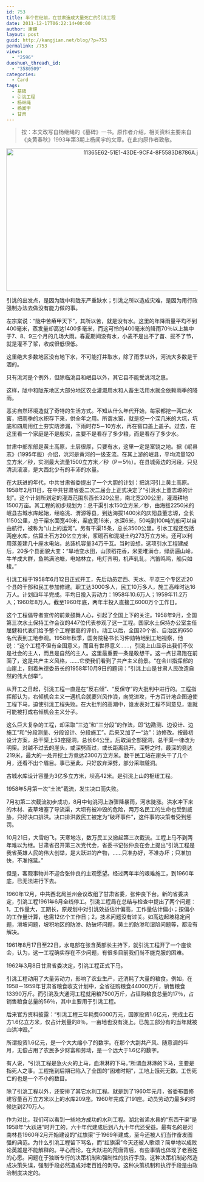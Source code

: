 ```yaml
---
id: 753
title: 半个世纪前，在甘肃造成大量死亡的引洮工程
date: 2011-12-17T06:22:14+00:00
author: 康健
layout: post
guid: http://kangjian.net/blog/?p=753
permalink: /753
views:
  - "2596"
duoshuo\_thread\_id:
  - "3580509"
categories:
  - Card
tags:
  - 墓碑
  - 引洮工程
  - 杨继绳
  - 杨闻宇
  - 甘肃
---
```

> 按：本文改写自杨继绳的《墓碑》一书。原作者介绍，相关资料主要来自《炎黄春秋》1993年第3期上杨闻宇的文章。在此向原作者致敬。

<div style="text-align:center;">
  <img src="http://kangjian.net/blog/wp-content/uploads/2011/12/11365E62-51E1-43DE-9CF4-8F5583D8786A.jpg" alt="11365E62-51E1-43DE-9CF4-8F5583D8786A.jpg" border="0" width="709" height="374" />
</div>

引洮的出发点，是因为陇中和陇东严重缺水；引洮之所以造成灾难，是因为用行政强制办法去做没有能力做的事。

左宗棠说：“陇中苦瘠甲天下”，其所以苦，就是没有水。这里的年降雨量平均不到400毫米，蒸发量却高达1400多毫米，而这可怜的400毫米的降雨70％以上集中于7、8、9三个月的几场大雨。春夏期间没有水，小麦不是出不了苗、拔不了节，就是灌不了浆，收成很低很低。

这里绝大多数地区没有地下水，不可能打井取水，除了雨季以外，河流大多数是干涸的。

只有洮河是个例外，但除临洮县和岷县以外，其它县不能受洮河之惠。

这样，陇中和陇东地区大部分地区农业灌溉用水和人畜生活用水就全依赖雨季的降雨。

恶劣自然环境造就了奇特的生活方式。不知从什么年代开始，每家都挖一两口水窖，把雨季的水积存下来，供全年之用。所谓水窖，就是挖一个深几米的大坑，坑底和四周用红土夯实防渗漏，下雨时存5－10方水，再在窖口盖上盖子。过去，在这里看一个家庭是不是殷实，主要不是看存了多少粮，而是看存了多少水。

甘肃中部东部是黄土高原，土层很厚，只要有水，这里一定是富饶之地。据《岷县志》（1995年版）介绍，洮河是黄河的一级支流。在其上游的岷县，平均流量120立方米／秒，实测最大流量1500立方米／秒（P＝5％）。在县城旁边的河段，只见清流滚滚，是大西北少有的丰沛的水量。

在大跃进的年代，中共甘肃省委提出了一个大胆的计划：把洮河引上黄土高原。1958年2月11日，在中共甘肃省委二次二届会上正式决定了“引洮水上董志塬的计划”。这个计划所划定的灌溉范围东西长320公里，南北宽200公里，灌溉耕地1500万亩。其工程的初步规划为：总干渠引水150立方米／秒，由海拔2250米的岷县古城水库起始，经临洮、渭源等县，到达海拔1400米的庆阳县董志塬，全长1150公里，总干渠水面宽40米，渠底宽16米，水深6米，50吨到100吨的船可以自由航行，被称为“山上的运河”。另有干渠15条，总长3500公里。引水工程还包括两座水库，估算土石方20亿立方米，浆砌石和混凝土约273万立方米。还可以利用落差建几十座水电站，总装机容量34万千瓦。当时设想，这项引水工程建成后，20多个县面貌大变：“旱地变水田，山顶稻花香，米麦堆满仓，绿荫遍山岭，牛羊成大群，鱼鸭满池塘，电站林立，电灯齐明，机声轧轧，汽笛鸣鸣，船只如梭。”

引洮工程于1958年6月12日正式开工，先后动员定西、天水、平凉三个专区近20个县的干部和民工参加修建。职工达3000多人，民工10万多人，施工高峰时达16万人。计划四年半完成。平均日投入劳动力：1958年10.6万人；1959年11.2万人；1960年8万人。截至1960年底，两年半投入直接工6000万个工作日。

这个工程倡导者宣传的前景鼓舞人心，引起了全国上下的关注。1958年9月，全国第三次水土保持工作会议的447位代表参观了这一工程。国家水土保持办公室主任屈健和代表们给予整个工程很高的评价。动工以后，全国20个省、自治区的650名代表到工地参观。1958年秋季，国务院秘书长习仲勋特地到工地视察，他说：“这个工程不但有全国意义，而且有世界意义……，引洮上山显示出我们不仅是社会的主人，而且是自然的主人。这里最重要一条是敢想干。这一点甘肃跑在前面了，这是共产主义风格，……它使我们看到了共产主义前景。“在会川指挥部的山崖上，刻着朱德委员长的1958年10月9日的题词：”引洮上山是甘肃人民改造自然的伟大创举“。

从开工之日起，引洮工程一直是在“反右倾”、“反保守”的大批判中进行的。工程指挥部认为，右倾机会主义一遇机会就要兴风作浪，向党进攻，千方百计地企图迫使工程下马，迫使引洮工程失败。在大批判的高潮中，谁发表对工程不同意见，谁就可能被打成右倾机会主义分子。

这么巨大复杂的工程，却采取“三边”和“三分段”的作法，即“边勘测、边设计、边施工”和“分段测量、分段设计、分段施工”。后来又加了一“边”：边修改。按最初设计方案，总干渠上53座隧洞，总长64公里。后取消全部隧洞，总干渠一律改为明渠。对越不过去的崖头，或深劈而过，或长距离绕开。深劈之时，最深的竟达219米，最大的一处开挖土方竟达2300万立方米。数千民工站在崖头干了几个月，还看不出个眉目。事已至此，只好放弃深劈，部分采取隧洞。

古城水库设计容量为3亿多立方米，坝高42米。是引洮上山的枢纽工程。

1958年5月第一次“土法”截流，发生决口而失败。

7月初第二次截流初步成功，8月中旬洮河上游骤降暴雨，河水陡涨。洪水冲下来的木材、麦草堵塞了导流渠，大坝有被冲毁的危险，两万名民工的生命也受到威胁，只好决口排洪。决口排洪救民工被定为“破坏事件”，这件事的决策者受到惩罚。

10月21日，大雪纷飞，天寒地冻，数万民工又掀起第三次截流。工程上马不到两年难以为继。甘肃省召开第三次党代会，省委书记张仲良在会上提出“引洮工程是我省英雄人民的伟大创举，是大跃进的产物，……只准办好，不准办坏；只准加快，不准拖延。”

但是，客观事物并不迎合张仲良的主观愿望。经过两年半的艰难施工，到1960年底，已无法进行下去。

1960年12月，中共西北局兰州会议改组了甘肃省委，张仲良下台。新的省委决定，引洮工程1961年6月全线停工。引洮工程局在总结与检查中提出了两个问题：1，工作量大，工期长，原规划中对引洮效益估计偏高，工作量估计偏小；按偏小的工作量计算，也需12亿个工作日；2，技术问题没有过关。如高边起坡稳定问题，滑坡问题，坡积地区的防渗、防破坏问题，黄土的防渗和湿陷问题等，都没有解决。

1961年8月17日至22日，水电部在张含英部长主持下，就引洮工程开了一个座谈会，认为，这一工程确实存在不少问题，有很多目前我们尚不能克服的困难。

1962年3月8日甘肃省委决定，引洮工程正式下马。

引洮工程动用了大量劳动力，影响了农业生产，还消耗了大量的粮食。例如，在1958－1959年甘肃省粮食收支计划中，全省征购粮食44000万斤，销售粮食13390万斤。而引洮及大通河工程就用粮7500万斤，占征购粮食总量的17％，占销售粮食总量的56％，其中主要用于引洮工程。

后来官方资料披露：“引洮工程三年耗费6000万元，国家投资1.6亿元，完成土石方1.6亿立方米，仅占计划量的8％，一亩地也没有浇上。已施工部分有的当年就被山洪冲毁。”

所谓投资1.6亿元，是一个大大缩小了的数字。在那个大刮共产风、随意调的年月，无偿占用了农民多少财富和劳动，是一个远大于1.6亿的数字。

有人说，“引洮工程是急火火的上马，血淋淋的下马。”所谓血淋淋的下马，主要是指死人之事。工程拖到后期已陷入了全国的“困难时期”，工地上饿死无数。工伤死亡的也是一个不小的数目。

除了引洮工程以外，还安排了其它水利工程。就是到了1960年元月，省委布置修建容量百万立方米以上的水库209座。1960年完成了191座。动员劳动力最多的时候达到270万人。

作为对比，我们可以看到一些地方成功的水利工程。湖北省浠水县的“东西干渠”是1958年“大跃进”时开工的，六十年代建成后到八九十年代还受益。最有名的是河南林县1960年2月开始建设的“红旗渠”于1969年建成，至今还被人们当作奋发图强的典范。为什么引洮工程留下骂名，而“红旗渠”今天还被人歌颂？简单地以成败论英雄是不能解释的。平心而论，在大跃进的荒唐背后，有些事情也体现了老百姓的心愿。问题在于独断专行的决策机制和强制性的执行手段。这种决策机制必然造成决策失误，强制手段必然造成对老百姓的剥夺。这种决策机制和执行手段是由政治制度决定的。